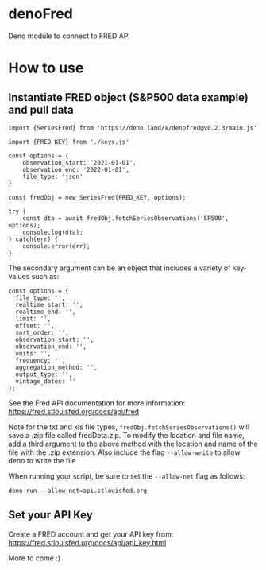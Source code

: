# denoFred
Deno module to connect to FRED API

# How to use

## Instantiate FRED object (S&P500 data example) and pull data

```
import {SeriesFred} from 'https://deno.land/x/denofred@v0.2.3/main.js'

import {FRED_KEY} from './keys.js'

const options = {
    observation_start: '2021-01-01',
    observation_end: '2022-01-01',
    file_type: 'json'
}

const fredObj = new SeriesFred(FRED_KEY, options);

try {
    const dta = await fredObj.fetchSeriesObservations('SP500', options);
    console.log(dta);
} catch(err) {
    console.error(err);
}
```

The secondary argument can be an object that includes a variety of key-values such as:

```
const options = {
  file_type: '',
  realtime_start: '',
  realtime_end: '',
  limit: '',
  offset: '',
  sort_order: '',
  observation_start: '',
  observation_end: '',
  units: '',
  frequency: '',
  aggregation_method: '',
  output_type: '',
  vintage_dates: ''
};
```

See the Fred API documentation for more information: https://fred.stlouisfed.org/docs/api/fred

Note for the txt and xls file types, ```fredObj.fetchSeriesObservations()``` will save a .zip file called fredData.zip. To modify the location and file name, add a third argument to the above method with the location and name of the file with the .zip extension. Also include the flag ```--allow-write``` to allow deno to write the file

When running your script, be sure to set the ```--allow-net``` flag as follows:

```
deno run --allow-net=api.stlouisfed.org
```

## Set your API Key
Create a FRED account and get your API key from: https://fred.stlouisfed.org/docs/api/api_key.html

More to come :)